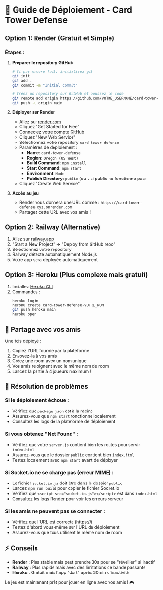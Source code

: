 # 🚀 Guide de Déploiement - Card Tower Defense

## Option 1: Render (Gratuit et Simple)

### Étapes :

1. **Préparer le repository GitHub**
   ```bash
   # Si pas encore fait, initialisez git
   git init
   git add .
   git commit -m "Initial commit"
   
   # Créez un repository sur GitHub et poussez le code
   git remote add origin https://github.com/VOTRE_USERNAME/card-tower-defense.git
   git push -u origin main
   ```

2. **Déployer sur Render**
   - Allez sur [render.com](https://render.com)
   - Cliquez "Get Started for Free"
   - Connectez votre compte GitHub
   - Cliquez "New Web Service"
   - Sélectionnez votre repository `card-tower-defense`
   - Paramètres de déploiement :
     * **Name**: `card-tower-defense`
     * **Region**: `Oregon (US West)`
     * **Build Command**: `npm install`
     * **Start Command**: `npm start`
     * **Environment**: `Node`
     * **Publish Directory**: `public` (ou `.` si public ne fonctionne pas)
   - Cliquez "Create Web Service"

3. **Accès au jeu**
   - Render vous donnera une URL comme : `https://card-tower-defense-xyz.onrender.com`
   - Partagez cette URL avec vos amis !

## Option 2: Railway (Alternative)

1. Allez sur [railway.app](https://railway.app)
2. "Start a New Project" → "Deploy from GitHub repo"
3. Sélectionnez votre repository
4. Railway détecte automatiquement Node.js
5. Votre app sera déployée automatiquement

## Option 3: Heroku (Plus complexe mais gratuit)

1. Installez [Heroku CLI](https://devcenter.heroku.com/articles/heroku-cli)
2. Commandes :
   ```bash
   heroku login
   heroku create card-tower-defense-VOTRE_NOM
   git push heroku main
   heroku open
   ```

## 📱 Partage avec vos amis

Une fois déployé :
1. Copiez l'URL fournie par la plateforme
2. Envoyez-la à vos amis
3. Créez une room avec un nom unique
4. Vos amis rejoignent avec le même nom de room
5. Lancez la partie à 4 joueurs maximum !

## 🔧 Résolution de problèmes

### Si le déploiement échoue :
- Vérifiez que `package.json` est à la racine
- Assurez-vous que `npm start` fonctionne localement
- Consultez les logs de la plateforme de déploiement

### Si vous obtenez "Not Found" :
- Vérifiez que votre `server.js` contient bien les routes pour servir `index.html`
- Assurez-vous que le dossier `public` contient bien `index.html`
- Testez localement avec `npm start` avant de déployer

### Si Socket.io ne se charge pas (erreur MIME) :
- Le fichier `socket.io.js` doit être dans le dossier `public`
- Lancez `npm run build` pour copier le fichier Socket.io
- Vérifiez que `<script src="socket.io.js"></script>` est dans `index.html`
- Consultez les logs Render pour voir les erreurs serveur

### Si les amis ne peuvent pas se connecter :
- Vérifiez que l'URL est correcte (https://)
- Testez d'abord vous-même sur l'URL de déploiement
- Assurez-vous que tous utilisent le même nom de room

## ⚡ Conseils

- **Render** : Plus stable mais peut prendre 30s pour se "réveiller" si inactif
- **Railway** : Plus rapide mais avec des limitations de bande passante
- **Heroku** : Gratuit mais l'app "dort" après 30min d'inactivité

Le jeu est maintenant prêt pour jouer en ligne avec vos amis ! 🎮
